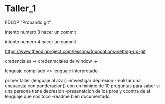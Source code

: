 # Taller_1
FDLDP "Probando git"

intento numero 3
hacer un commit

intento numero 4
hacer un commit

https://www.theodinproject.com/lessons/foundations-setting-up-git

credenciales -> credenmciales de window -> 

lenguaje compilado <> lenguaje interpretado 

primer taller (lenguaje al azar)
-imvestigar depresion
-realizar una encuaesta con ponderacion() con un minimo de 10 preguntas para saber si una persona tiene depresion 
-presenatcion de los pros y ccontra de el lenguaje que nos toco
-readme bien documentado.
